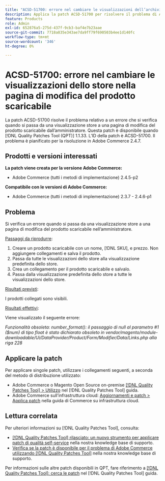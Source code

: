 ```yaml
---
title: "ACSD-51700: errore nel cambiare le visualizzazioni dell’archivio nella pagina di modifica del prodotto scaricabile"
description: Applica la patch ACSD-51700 per risolvere il problema di Adobe Commerce in cui si verifica un errore quando si passa da una visualizzazione store a una pagina di modifica del prodotto scaricabile nell’amministratore.
feature: Products
role: Admin
exl-id: 652876a5-275d-437f-9cb3-baf4e7b23aae
source-git-commit: 7718a835e343ae7da9ff79f690503b4ee1d140fc
workflow-type: tm+mt
source-wordcount: '346'
ht-degree: 0%

---
```


# ACSD-51700: errore nel cambiare le visualizzazioni dello store nella pagina di modifica del prodotto scaricabile

La patch ACSD-51700 risolve il problema relativo a un errore che si verifica quando si passa da una visualizzazione store a una pagina di modifica del prodotto scaricabile dall’amministratore. Questa patch è disponibile quando [!DNL Quality Patches Tool (QPT)] 1.1.33. L’ID della patch è ACSD-51700. Il problema è pianificato per la risoluzione in Adobe Commerce 2.4.7.

## Prodotti e versioni interessati

**La patch viene creata per la versione Adobe Commerce:**

* Adobe Commerce (tutti i metodi di implementazione) 2.4.5-p2

**Compatibile con le versioni di Adobe Commerce:**

* Adobe Commerce (tutti i metodi di implementazione) 2.3.7 - 2.4.6-p1

## Problema

Si verifica un errore quando si passa da una visualizzazione store a una pagina di modifica del prodotto scaricabile nell’amministratore.

<u>Passaggi da riprodurre</u>:

1. Creare un prodotto scaricabile con un nome, [!DNL SKU], e prezzo. Non aggiungere collegamenti e salva il prodotto.
1. Passa da tutte le visualizzazioni dello store alla visualizzazione predefinita dello store.
1. Crea un collegamento per il prodotto scaricabile e salvalo.
1. Passa dalla visualizzazione predefinita dello store a tutte le visualizzazioni dello store.

<u>Risultati previsti</u>:

I prodotti collegati sono visibili.

<u>Risultati effettivi</u>:

Viene visualizzato il seguente errore:

*Funzionalità obsoleta: number_format(): il passaggio di null al parametro #1 ($num) di tipo float è stato dichiarato obsoleto in vendor/magento/module-downloadable/Ui/DataProvider/Product/Form/Modifier/Data/Links.php alla riga 228*

## Applicare la patch

Per applicare singole patch, utilizzare i collegamenti seguenti, a seconda del metodo di distribuzione utilizzato:

* Adobe Commerce o Magento Open Source on-premise [[!DNL Quality Patches Tool] > Utilizzo](https://experienceleague.adobe.com/docs/commerce-operations/tools/quality-patches-tool/usage.html) nel [!DNL Quality Patches Tool] guida.
* Adobe Commerce sull’infrastruttura cloud: [Aggiornamenti e patch > Applica patch](https://experienceleague.adobe.com/docs/commerce-cloud-service/user-guide/develop/upgrade/apply-patches.html) nella guida di Commerce su infrastruttura cloud.

## Lettura correlata

Per ulteriori informazioni su [!DNL Quality Patches Tool], consulta:

* [[!DNL Quality Patches Tool] rilasciato: un nuovo strumento per applicare patch di qualità self-service](/help/announcements/adobe-commerce-announcements/magento-quality-patches-released-new-tool-to-self-serve-quality-patches.md) nella nostra knowledge base di supporto.
* [Verifica se la patch è disponibile per il problema di Adobe Commerce utilizzando [!DNL Quality Patches Tool]](/help/support-tools/patches-available-in-qpt-tool/check-patch-for-magento-issue-with-magento-quality-patches.md) nella nostra knowledge base di supporto.

Per informazioni sulle altre patch disponibili in QPT, fare riferimento a [[!DNL Quality Patches Tool]: cerca le patch](https://experienceleague.adobe.com/tools/commerce-quality-patches/index.html) nel [!DNL Quality Patches Tool] guida.
